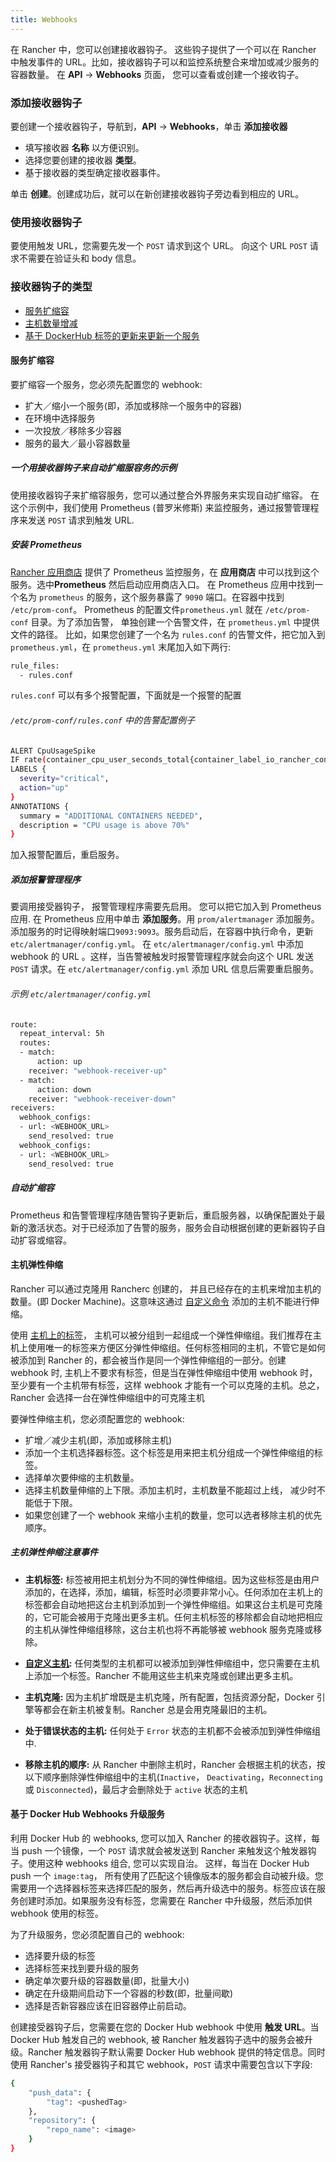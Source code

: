 ```yaml
---
title: Webhooks
---
```


在 Rancher 中，您可以创建接收器钩子。 这些钩子提供了一个可以在 Rancher 中触发事件的 URL。比如，接收器钩子可以和监控系统整合来增加或减少服务的容器数量。 在 **API** -> **Webhooks** 页面， 您可以查看或创建一个接收钩子。

### 添加接收器钩子

要创建一个接收器钩子，导航到，**API** -> **Webhooks**，单击 **添加接收器**

- 填写接收器 **名称** 以方便识别。
- 选择您要创建的接收器 **类型**。
- 基于接收器的类型确定接收器事件。

单击 **创建**。创建成功后，就可以在新创建接收器钩子旁边看到相应的 URL。

### 使用接收器钩子

要使用触发 URL，您需要先发一个 `POST` 请求到这个 URL。
向这个 URL `POST` 请求不需要在验证头和 body 信息。

### 接收器钩子的类型

- [服务扩缩容](#服务扩缩容)
- [主机数量增减](#主机弹性伸缩)
- [基于 DockerHub 标签的更新来更新一个服务](#基于-docker-hub-webhooks-升级服务)

<a id="scaling-service-example"></a>

#### 服务扩缩容

要扩缩容一个服务，您必须先配置您的 webhook:

- 扩大／缩小一个服务(即，添加或移除一个服务中的容器)
- 在环境中选择服务
- 一次投放／移除多少容器
- 服务的最大／最小容器数量

<a id="autoscaling-example"></a>

##### 一个用接收器钩子来自动扩缩服容务的示例

使用接收器钩子来扩缩容服务，您可以通过整合外界服务来实现自动扩缩容。
在这个示例中，我们使用 Prometheus (普罗米修斯) 来监控服务，通过报警管理程序来发送 `POST` 请求到触发 URL.

##### 安装 Prometheus

[Rancher 应用商店](/docs/rancher1/configurations/catalog/) 提供了 Prometheus 监控服务，在 **应用商店** 中可以找到这个服务。选中**Prometheus** 然后启动应用商店入口。 在 Prometheus 应用中找到一个名为 `prometheus` 的服务，这个服务暴露了 `9090` 端口。在容器中找到 `/etc/prom-conf`。 Prometheus 的配置文件`prometheus.yml` 就在 `/etc/prom-conf` 目录。为了添加告警， 单独创建一个告警文件，在 `prometheus.yml` 中提供文件的路径。 比如，如果您创建了一个名为 `rules.conf` 的告警文件，把它加入到 `prometheus.yml`，在 `prometheus.yml` 末尾加入如下两行:

```bash
rule_files:
  - rules.conf
```

`rules.conf` 可以有多个报警配置，下面就是一个报警的配置

###### `/etc/prom-conf/rules.conf` 中的告警配置例子

```bash
ALERT CpuUsageSpike
IF rate(container_cpu_user_seconds_total{container_label_io_rancher_container_name="Demo-testTarget-1"}[30s]) * 100 > 70
LABELS {
  severity="critical",
  action="up"
}
ANNOTATIONS {
  summary = "ADDITIONAL CONTAINERS NEEDED",
  description = "CPU usage is above 70%"
}
```

加入报警配置后，重启服务。

##### 添加报警管理程序

要调用接受器钩子， 报警管理程序需要先启用。 您可以把它加入到 Prometheus 应用. 在 Prometheus 应用中单击 **添加服务**。用 `prom/alertmanager` 添加服务。添加服务的时记得映射端口`9093:9093`。服务启动后，在容器中执行命令，更新 `etc/alertmanager/config.yml`。 在 `etc/alertmanager/config.yml` 中添加 webhook 的 URL 。这样，当告警被触发时报警管理程序就会向这个 URL 发送 `POST` 请求。在 `etc/alertmanager/config.yml` 添加 URL 信息后需要重启服务。

###### 示例 `etc/alertmanager/config.yml`

```bash
route:
  repeat_interval: 5h
  routes:
  - match:
      action: up
    receiver: "webhook-receiver-up"
  - match:
      action: down
    receiver: "webhook-receiver-down"
receivers:
  webhook_configs:
  - url: <WEBHOOK_URL>
    send_resolved: true
  webhook_configs:
  - url: <WEBHOOK_URL>
    send_resolved: true
```

##### 自动扩缩容

Prometheus 和告警管理程序随告警钩子更新后，重启服务器，以确保配置处于最新的激活状态。对于已经添加了告警的服务，服务会自动根据创建的更新器钩子自动扩容或缩容。

#### 主机弹性伸缩

Rancher 可以通过克隆用 Rancherc 创建的， 并且已经存在的主机来增加主机的数量。(即 Docker Machine)。这意味这通过 [自定义命令](/docs/rancher1/infrastructure/hosts/custom/) 添加的主机不能进行伸缩。

使用 [主机上的标签](/docs/rancher1/infrastructure/hosts/#主机标签)，
主机可以被分组到一起组成一个弹性伸缩组。我们推荐在主机上使用唯一的标签来方便区分弹性伸缩组。任何标签相同的主机，不管它是如何被添加到 Rancher 的，都会被当作是同一个弹性伸缩组的一部分。创建 webhook 时, 主机上不要求有标签，但是当在弹性伸缩组中使用 webhook 时，至少要有一个主机带有标签，这样 webhook 才能有一个可以克隆的主机。总之， Rancher 会选择一台在弹性伸缩组中的可克隆主机

要弹性伸缩主机，您必须配置您的 webhook:

- 扩增／减少主机(即，添加或移除主机)
- 添加一个主机选择器标签。这个标签是用来把主机分组成一个弹性伸缩组的标签。
- 选择单次要伸缩的主机数量。
- 选择主机数量伸缩的上下限。添加主机时，主机数量不能超过上线， 减少时不能低于下限。
- 如果您创建了一个 webhook 来缩小主机的数量，您可以选者移除主机的优先顺序。

##### 主机弹性伸缩注意事件

- **主机标签:** 标签被用把主机划分为不同的弹性伸缩组。因为这些标签是由用户添加的，在选择，添加，编辑，标签时必须要非常小心。任何添加在主机上的标签都会自动地把这台主机到添加到一个弹性伸缩组。如果这台主机是可克隆的，它可能会被用于克隆出更多主机。任何主机标签的移除都会自动地把相应的主机从弹性伸缩组移除，这台主机也将不再能够被 webhook 服务克隆或移除。

- **[自定义主机](/docs/rancher1/infrastructure/hosts/custom/):** 任何类型的主机都可以被添加到弹性伸缩组中，您只需要在主机上添加一个标签。Rancher 不能用这些主机来克隆或创建出更多主机。
- **主机克隆:** 因为主机扩增既是主机克隆，所有配置，包括资源分配，Docker 引擎等都会在新主机被复制。Rancher 总是会用克隆最旧的主机。
- **处于错误状态的主机:** 任何处于 `Error` 状态的主机都不会被添加到弹性伸缩组中.
- **移除主机的顺序:** 从 Rancher 中删除主机时，Rancher 会根据主机的状态，按以下顺序删除弹性伸缩组中的主机(`Inactive`， `Deactivating`，`Reconnecting` 或 `Disconnected`)，最后才会删除处于 `active` 状态的主机

#### 基于 Docker Hub Webhooks 升级服务

利用 Docker Hub 的 webhooks, 您可以加入 Rancher 的接收器钩子。这样，每当 push 一个镜像，一个 `POST` 请求就会被发送到 Rancher 来触发这个触发器钩子。使用这种 webhooks 组合, 您可以实现自治。 这样，每当在 Docker Hub push 一个 `image:tag`， 所有使用了匹配这个镜像版本的服务都会自动被升级。您需要用一个选择器标签来选择匹配的服务，然后再升级选中的服务。标签应该在服务创建时添加。如果服务没有标签，您需要在 Rancher 中升级服，然后添加供 webhook 使用的标签。

为了升级服务，您必须配置自己的 webhook:

- 选择要升级的标签
- 选择标签来找到要升级的服务
- 确定单次要升级的容器数量(即，批量大小)
- 确定在升级期间启动下一个容器的秒数(即，批量间歇)
- 选择是否新容器应该在旧容器停止前启动。

创建接受器钩子后，您需要在您的 Docker Hub webhook 中使用
**触发 URL**。当 Docker Hub 触发自己的 webhook, 被 Rancher 触发器钩子选中的服务会被升级。Rancher 触发器钩子默认需要 Docker Hub webhook 提供的特定信息。同时使用 Rancher's 接受器钩子和其它 webhook，`POST` 请求中需要包含以下字段:

```bash
{
    "push_data": {
        "tag": <pushedTag>
    },
    "repository": {
        "repo_name": <image>
    }
}
```
